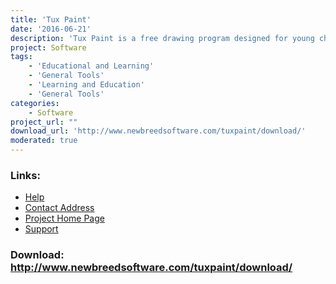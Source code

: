 ```yaml
---
title: 'Tux Paint'
date: '2016-06-21'
description: 'Tux Paint is a free drawing program designed for young children (kids ages 3 and up). It has a simple, easy-to-use interface, fun sound effects, and an encouraging cartoon mascot who helps guide children as they use the program. It provides a blank canvas and a variety of drawing tools to help your child be creative.'
project: Software
tags:
    - 'Educational and Learning'
    - 'General Tools'
    - 'Learning and Education'
    - 'General Tools'
categories:
    - Software
project_url: ""
download_url: 'http://www.newbreedsoftware.com/tuxpaint/download/'
moderated: true
---
```



### Links:
- <a href="http://www.newbreedsoftware.com/tuxpaint/docs/">Help</a>
- <a href="mailto:bill@newbreedsoftware.com">Contact Address</a>
- <a href="http://www.newbreedsoftware.com/tuxpaint/contact/">Project Home Page</a>
- <a href="http://lists.sourceforge.net/lists/listinfo/tuxpaint-users">Support</a>

### Download: http://www.newbreedsoftware.com/tuxpaint/download/ 